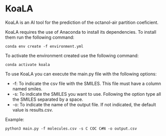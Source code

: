 # KoaLA

KoaLA is an AI tool for the prediction of the octanol-air partition coeficient.

KoaLA requires the use of Anaconda to install its dependencies. To install them run the following command:

```
conda env create -f environment.yml
```

To activate the environment created use the following command:

```
conda activate koala
```

To use KoaLA you can execute the main.py file with the following options:

- -f: To indicate the csv file with the SMILES. This file must have a column named smiles.
- -s: To indicate the SMILES you want to use. Following the option type all the SMILES separated by a space.
- -o: To indicate the name of the output file. If not indicated, the default value is results.csv.

Example:

```
python3 main.py -f molecules.csv -s C COC C#N -o output.csv
```


